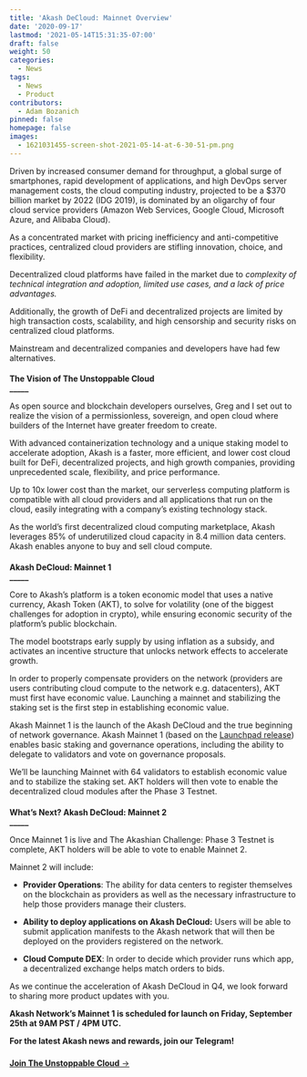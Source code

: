 ```yaml
---
title: 'Akash DeCloud: Mainnet Overview'
date: '2020-09-17'
lastmod: '2021-05-14T15:31:35-07:00'
draft: false
weight: 50
categories:
  - News
tags:
  - News
  - Product
contributors:
  - Adam Bozanich
pinned: false
homepage: false
images:
  - 1621031455-screen-shot-2021-05-14-at-6-30-51-pm.png
---
```

Driven by increased consumer demand for throughput, a global surge of smartphones, rapid development of applications, and high DevOps server management costs, the cloud computing industry, projected to be a $370 billion market by 2022 (IDG 2019), is dominated by an oligarchy of four cloud service providers (Amazon Web Services, Google Cloud, Microsoft Azure, and Alibaba Cloud). 

As a concentrated market with pricing inefficiency and anti-competitive practices, centralized cloud providers are stifling innovation, choice, and flexibility. 

Decentralized cloud platforms have failed in the market due to _complexity of technical integration and adoption, limited use cases, and a lack of price advantages._

Additionally, the growth of DeFi and decentralized projects are limited by high transaction costs, scalability, and high censorship and security risks on centralized cloud platforms.

Mainstream and decentralized companies and developers have had few alternatives.

####   
**The Vision of The Unstoppable Cloud**  
**\_\_\_\_\_**

As open source and blockchain developers ourselves, Greg and I set out to realize the vision of a permissionless, sovereign, and open cloud where builders of the Internet have greater freedom to create.  

With advanced containerization technology and a unique staking model to accelerate adoption, Akash is a faster, more efficient, and lower cost cloud built for DeFi, decentralized projects, and high growth companies, providing unprecedented scale, flexibility, and price performance.   

Up to 10x lower cost than the market, our serverless computing platform is compatible with all cloud providers and all applications that run on the cloud, easily integrating with a company’s existing technology stack.  

As the world’s first decentralized cloud computing marketplace, Akash leverages 85% of underutilized cloud capacity in 8.4 million data centers. Akash enables anyone to buy and sell cloud compute.

####   
**Akash DeCloud: Mainnet 1**  
**\_\_\_\_\_**  

Core to Akash’s platform is a token economic model that uses a native currency, Akash Token (AKT), to solve for volatility (one of the biggest challenges for adoption in crypto), while ensuring economic security of the platform’s public blockchain.   

The model bootstraps early supply by using inflation as a subsidy, and activates an incentive structure that unlocks network effects to accelerate growth.  

In order to properly compensate providers on the network (providers are users contributing cloud compute to the network e.g. datacenters), AKT must first have economic value. Launching a mainnet and stabilizing the staking set is the first step in establishing economic value.   

Akash Mainnet 1 is the launch of the Akash DeCloud and the true beginning of network governance. Akash Mainnet 1 (based on the [Launchpad release](https://blog.cosmos.network/launchpad-a-pre-stargate-stable-version-of-the-cosmos-sdk-e0c58d8c4e24?gi=5e98f3fdc4eb)) enables basic staking and governance operations, including the ability to delegate to validators and vote on governance proposals.   

We’ll be launching Mainnet with 64 validators to establish economic value and to stabilize the staking set. AKT holders will then vote to enable the decentralized cloud modules after the Phase 3 Testnet.

####   
**What’s Next? Akash DeCloud: Mainnet 2**  
**\_\_\_\_\_**  

Once Mainnet 1 is live and The Akashian Challenge: Phase 3 Testnet is complete, AKT holders will be able to vote to enable Mainnet 2.   

Mainnet 2 will include:  

*   **Provider Operations**: The ability for data centers to register themselves on the blockchain as providers as well as the necessary infrastructure to help those providers manage their clusters.
    
*   **Ability to deploy applications on Akash DeCloud:** Users will be able to submit application manifests to the Akash network that will then be deployed on the providers registered on the network.
    
*   **Cloud Compute DEX**: In order to decide which provider runs which app, a decentralized exchange helps match orders to bids.  
    

As we continue the acceleration of Akash DeCloud in Q4, we look forward to sharing more product updates with you.   

**Akash Network’s Mainnet 1 is scheduled for launch on Friday, September 25th at 9AM PST / 4PM UTC.**

**For the latest Akash news and rewards, join our Telegram!**  

###   
[**Join The Unstoppable Cloud** →](https://t.me/AkashNW)